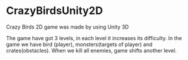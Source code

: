 # CrazyBirdsUnity2D
Crazy Birds 2D game was made by using Unity 3D

The game have got 3 levels, in each level it increases its difficulty.
In the game we have bird (player), monsters(targets of player) and crates(obstacles). 
When we kill all enemies, game shifts another level.
